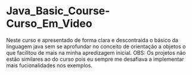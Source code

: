 # Java_Basic_Course-Curso_Em_Video
 Neste curso e apresentado de forma clara e descontraida o básico da linguagem java sem se aprofundar no conceito de orientação a objetos o que facilitou de mais na minha apredizagem inicial. OBS: Os projetos não estão similares ao do curso pois eu sempre me desafiava a implementar mais fucionalidades nos exemplos.
